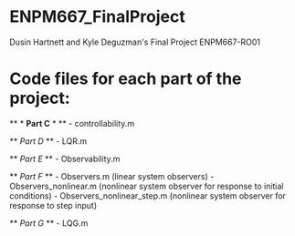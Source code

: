 # ENPM667_FinalProject

Dusin Hartnett and Kyle Deguzman's Final Project
ENPM667-RO01

# Code files for each part of the project:

** * **Part C** * ** - controllability.m

** *Part D* ** - LQR.m

** *Part E* ** - Observability.m

** *Part F* ** - Observers.m (linear system observers)
       - Observers_nonlinear.m (nonlinear system observer for response to initial conditions)
       - Observers_nonlinear_step.m (nonlinear system observer for response to step input)

** *Part G* ** - LQG.m
